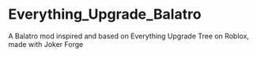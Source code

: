 # Everything_Upgrade_Balatro
A Balatro mod inspired and based on Everything Upgrade Tree on Roblox, made with Joker Forge
